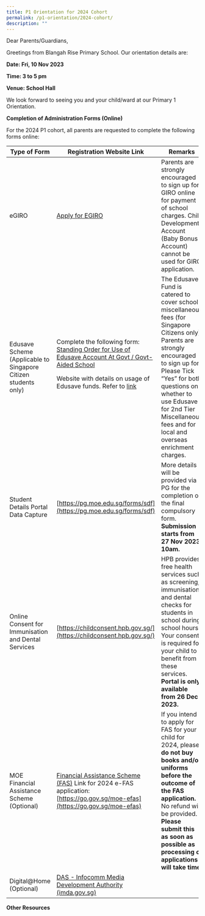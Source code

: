 ```yaml
---
title: P1 Orientation for 2024 Cohort
permalink: /p1-orientation/2024-cohort/
description: ""
---
```

Dear Parents/Guardians,

Greetings from Blangah Rise Primary School. Our orientation details are:

**Date: Fri, 10 Nov 2023**
	
**Time: 3 to 5 pm**

**Venue: School Hall**

We look forward to seeing you and your child/ward at our Primary 1 Orientation.

**Completion of Administration Forms (Online)**

For the 2024 P1 cohort, all parents are requested to complete the following forms online:


| Type of Form | Registration Website Link | Remarks |
| -------- | -------- | -------- |
|  eGIRO    |  [Apply for EGIRO](https://www.moe.gov.sg/financial-matters/fees/egiro)    |  Parents are strongly encouraged to sign up for GIRO online for payment of school charges. Child Development Account (Baby Bonus Account) cannot be used for GIRO application.
| Edusave Scheme (Applicable to Singapore Citizen students only) | Complete the following form: [Standing Order for Use of Edusave Account At Govt / Govt-Aided School](https://form.gov.sg/5be24a1bb3f842000fdc4e59) <p>Website with details on usage of Edusave funds. Refer to [link](https://www.moe.gov.sg/financial-matters/edusave-account) | The Edusave Fund is catered to cover school miscellaneous fees (for Singapore Citizens only).  Parents are strongly encouraged to sign up for. Please Tick “Yes” for both questions on whether to use Edusave for 2nd Tier Miscellaneous fees and for local and overseas enrichment charges.
| Student Details Portal Data Capture | [https://pg.moe.edu.sg/forms/sdf](https://pg.moe.edu.sg/forms/sdf) | More details will be provided via PG for the completion on the final compulsory form. **Submission starts from 27 Nov 2023, 10am.** |
| Online Consent for Immunisation and Dental Services | [https://childconsent.hpb.gov.sg/](https://childconsent.hpb.gov.sg/) | HPB provides free health services such as screening, immunisation and dental checks for students in school during school hours. Your consent is required for your child to benefit from these services. **Portal is only available from 26 Dec 2023.**|
| MOE Financial Assistance Scheme (Optional)| [Financial Assistance Scheme (FAS)](https://www.moe.gov.sg/financial-matters/financial-assistance) Link for 2024 e-FAS application: [https://go.gov.sg/moe-efas](https://go.gov.sg/moe-efas) | If you intend to apply for FAS for your child for 2024, please **do not buy books and/or uniforms before the outcome of the FAS application.** No refund will be provided. **Please submit this as soon as possible as processing of applications will take time.**|
| Digital@Home (Optional)| [DAS - Infocomm Media Development Authority (imda.gov.sg)](https://eservice.imda.gov.sg/das/homepage) |  |
</p>

**Other Resources**